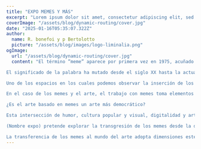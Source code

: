 ```yaml
---
title: "EXPO MEMES Y MÁS"
excerpt: "Lorem ipsum dolor sit amet, consectetur adipiscing elit, sed do eiusmod tempor incididunt ut labore et dolore magna aliqua. Praesent elementum facilisis leo vel fringilla est ullamcorper eget. At imperdiet dui accumsan sit amet nulla facilities morbi tempus."
coverImage: "/assets/blog/dynamic-routing/cover.jpg"
date: "2025-01-16T05:35:07.322Z"
author:
  name: R. bonefoi y p Bertolotto
  picture: "/assets/blog/images/logo-liminalia.png"
ogImage:
  url: "/assets/blog/dynamic-routing/cover.jpg"
  content: "El término ”meme” aparece por primera vez en 1975, acuñado por el biólogo Richard Dawkins en su libro El gen egoísta. Dawkins utiliza la palabra para describir la transmisión de una unidad de cultura entre individuos, situando al meme como un análogo al gen en términos de transmisión de información cultural; la replicación también ocurre en la cultura, con una idea (meme) propagándose de la mente de un humano a otro. Si bien probablemente Dawkins no contempló el alcance que tendría este concepto (ni tampoco alcanzó a conocer que significa*inserte meme*), el impacto de los memes en la sociedad actual es inconmensurable, inmiscuyéndose  en lo político, lo social, e inclusive en lo artístico.

El significado de la palabra ha mutado desde el siglo XX hasta la actualidad; hoy por hoy entendemos como meme una imagen o video de índole humorística que se difunde de forma viral a través de internet. A lo largo de las últimas dos décadas hemos presenciado la constante evolución y complejización de los memes, mutando de la mera utilización de una plantilla imagen/texto hasta llegar a creaciones repletas de lore y subtexto tales como los meta-memes, anti-memes y post-memes. Gafvelin (2021) postula que estas incesantes iteraciones son un reflejo del capitalismo tardío, encontrando los memes sujetos a la misma aceleración brutal que el capitalismo ejerce sobre todo lo que se considere un producto. Productos o no, los memes siguen gestándose y mutando a un ritmo vertiginoso, lo que despierta interrogantes acerca de su posicionamiento en nuevos espacios en un futuro no lejano, y los espacios en los cuales están penetrando en el presente. De la misma forma, hemos presenciado cómo los memes han transicionado de ser piezas meramente cómicas a vehículos de crítica e identificación social. Los memes han llegado a posicionarse como elementos identitarios y fundamentales en la vida cotidiana de las generaciones que  habitan el internet.  

Uno de los espacios en los cuales podemos observar la inserción de los memes, es el mundo del arte, y más allá de una mera inserción, existe un sincretismo entre ambas esferas. Si bien arte y humor no son conceptos ajenos el uno del otro, siendo el dadaísmo uno de los antecedentes más importantes de este vínculo; movimiento caracterizado por la oposición a la razón, resultando en obras irónicas e irreverentes. 

En el caso de los memes y el arte, el trabajo con memes toma elementos de humor gestados en  internet y pasan a convertirse en obras, un humor que ha construido la identidad de la generación Z y millennial crónicamente online1, y que a la vez genera infinitas interrogantes.

¿Es el arte basado en memes un arte más democrático?

Esta intersección de humor, cultura popular y visual, digitalidad y arte, propiciada por la accesibilidad e inmediatez de la cultura memística, abre una puerta a una nueva corriente artística, donde los memes toman un rol protagónico en la obra.  La historiadora Valentina Tanni establece en su libro Memestética (2023) que “toda la historia del arte es objeto de una continua acción de apropiación y reinterpretación”. En la corriente previamente descrita, podemos observar cómo la apropiación y reinterpretación de memes es plasmada en diversos medios, tanto digitales como físicos.

(Nombre expo) pretende explorar la transgresión de los memes desde la digitalidad al mundo físico, a lo tangible; el cómo una imagen gestada en cualquier lugar del mundo y difundida de forma virulenta a través de internet, logra ser plasmada por artistas chilenos en distintos medios físicos. 

La transferencia de los memes al mundo del arte adopta dimensiones estéticas que cambian y mutan, seguiendo la incesante producción de memes en internet. De la misma forma, hemos presenciado cómo los memes han transicionado de ser piezas meramente cómicas a vehículos de crítica e identificación social. Los memes han llegado a posicionarse como elementos identitarios y fundamentales en la vida cotidiana de varias generaciones que tienen habitan el internet día a día."
---
```



